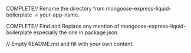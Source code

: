 COMPLETE// Rename the directory from mongoose-express-liquid-boilerplate -> your-app-name.

COMPLETE// Find and Replace any mention of mongoose-express-liquid-boilerplate especially the one in package.json.

// Empty README.md and fill with your own content.

